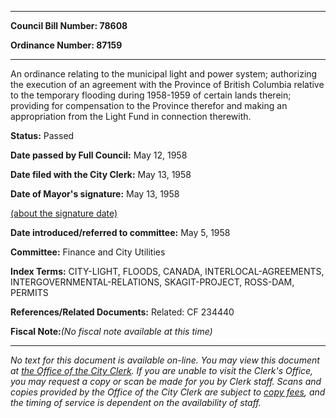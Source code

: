 

********

**Council Bill Number: 78608**
   
**Ordinance Number: 87159**
********

 An ordinance relating to the municipal light and power system; authorizing the execution of an agreement with the Province of British Columbia relative to the temporary flooding during 1958-1959 of certain lands therein; providing for compensation to the Province therefor and making an appropriation from the Light Fund in connection therewith.

**Status:** Passed
   
**Date passed by Full Council:** May 12, 1958
   
**Date filed with the City Clerk:** May 13, 1958
   
**Date of Mayor's signature:** May 13, 1958
   
[(about the signature date)](/~public/approvaldate.htm)
   
   
   
**Date introduced/referred to committee:** May 5, 1958
   
**Committee:** Finance and City Utilities
   
   
**Index Terms:** CITY-LIGHT, FLOODS, CANADA, INTERLOCAL-AGREEMENTS, INTERGOVERNMENTAL-RELATIONS, SKAGIT-PROJECT, ROSS-DAM, PERMITS

**References/Related Documents:** Related: CF 234440

**Fiscal Note:**_(No fiscal note available at this time)_
********

_No text for this document is available on-line. You may view this document at [the Office of the City Clerk](http://www.seattle.gov/leg/clerk/contactUs.htm). If you are unable to visit the Clerk's Office, you may request a copy or scan be made for you by Clerk staff. Scans and copies provided by the Office of the City Clerk are subject to [copy fees](http://clerk.seattle.gov/~public/clerkfees.htm), and the timing of service is dependent on the availability of staff._

